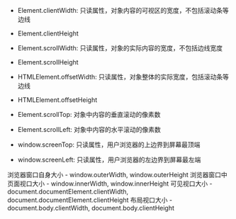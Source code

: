 + Element.clientWidth: 只读属性，对象内容的可视区的宽度，不包括滚动条等边线
+ Element.clientHeight

+ Element.scrollWidth: 只读属性，对象的实际内容的宽度，不包括边线宽度
+ Element.scrollHeight

+ HTMLElement.offsetWidth: 只读属性，对象整体的实际宽度，包括滚动条等边线
+ HTMLElement.offsetHeight

+ Element.scrollTop: 对象中内容的垂直滚动的像素数
+ Element.scrollLeft: 对象中内容的水平滚动的像素数

+ window.screenTop: 只读属性，用户浏览器的上边界到屏幕最顶端
+ window.screenLeft: 只读属性，用户浏览器的左边界到屏幕最左端



浏览器窗口自身大小 - window.outerWidth, window.outerHeight
浏览器窗口中页面视口大小 - window.innerWidth, window.innerHeight
可见视口大小 - document.documentElement.clientWidth, document.documentElement.clientHeight
布局视口大小 - document.body.clientWidth, document.body.clientHeight
